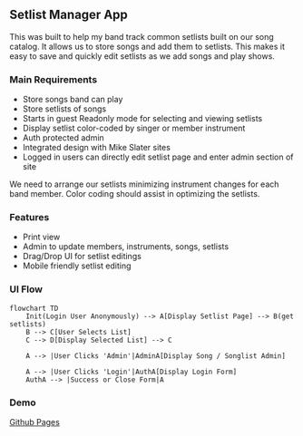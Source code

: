 ## Setlist Manager App

This was built to help my band track common setlists built on our song catalog. It allows us to store songs and add them to setlists. This makes it easy to save and quickly edit setlists as we add songs and play shows.

### Main Requirements

- Store songs band can play
- Store setlists of songs
- Starts in guest Readonly mode for selecting and viewing setlists
- Display setlist color-coded by singer or member instrument
- Auth protected admin
- Integrated design with Mike Slater sites
- Logged in users can directly edit setlist page and enter admin section of site

We need to arrange our setlists minimizing instrument changes for each band member. Color coding should assist in optimizing the setlists.

### Features

- Print view
- Admin to update members, instruments, songs, setlists
- Drag/Drop UI for setlist editings
- Mobile friendly setlist editing

### UI Flow

```mermaid
flowchart TD
    Init(Login User Anonymously) --> A[Display Setlist Page] --> B(get setlists)
    B --> C[User Selects List]
    C --> D[Display Selected List] --> C
    
    A --> |User Clicks 'Admin'|AdminA[Display Song / Songlist Admin]

    A --> |User Clicks 'Login'|AuthA[Display Login Form]
    AuthA --> |Success or Close Form|A
```

### Demo

[Github Pages](https://slatron.github.io/setlist-manager/)
